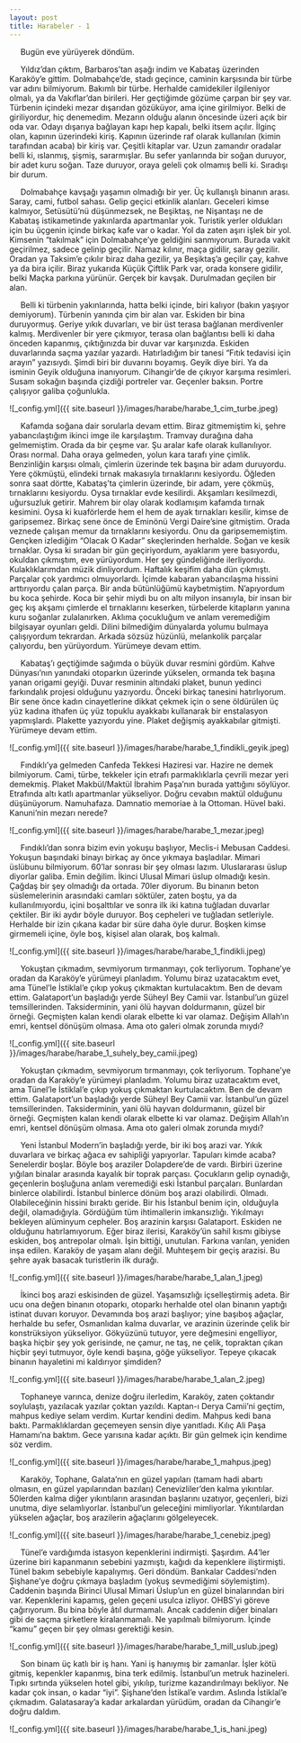 ```yaml
---
layout: post
title: Harabeler - 1
---
```


&nbsp;&nbsp;&nbsp;&nbsp;
Bugün eve yürüyerek döndüm.

&nbsp;&nbsp;&nbsp;&nbsp;
Yıldız’dan çıktım, Barbaros’tan aşağı indim ve Kabataş üzerinden Karaköy’e gittim. Dolmabahçe’de, stadı geçince, caminin karşısında bir türbe var adını bilmiyorum. Bakımlı bir türbe. Herhalde camidekiler ilgileniyor olmalı, ya da Vakıflar’dan birileri. Her geçtiğimde gözüme çarpan bir şey var. Türbenin içindeki mezar dışarıdan gözüküyor, ama içine girilmiyor. Belki de giriliyordur, hiç denemedim. Mezarın olduğu alanın öncesinde üzeri açık bir oda var. Odayı dışarıya bağlayan kapı hep kapalı, belki itsem açılır. İlginç olan, kapının üzerindeki kiriş. Kapının üzerinde raf olarak kullanılan (kimin tarafından acaba) bir kiriş var. Çeşitli kitaplar var. Uzun zamandır oradalar belli ki, ıslanmış, şişmiş, sararmışlar. Bu sefer yanlarında bir soğan duruyor, bir adet kuru soğan. Taze duruyor, oraya geleli çok olmamış belli ki. Sıradışı bir durum.

&nbsp;&nbsp;&nbsp;&nbsp;
Dolmabahçe kavşağı yaşamın olmadığı bir yer. Üç kullanışlı binanın arası. Saray, cami, futbol sahası. Gelip geçici etkinlik alanları. Geceleri kimse kalmıyor, Setüsütü’nü düşünmezsek, ne Beşiktaş, ne Nişantaşı ne de Kabataş istikametinde yakınlarda apartmanlar yok. Turistik yerler oldukları için bu üçgenin içinde birkaç kafe var o kadar. Yol da zaten aşırı işlek bir yol. Kimsenin “takılmak” için Dolmabahçe’ye geldiğini sanmıyorum. Burada vakit geçirilmez, sadece gelinip geçilir. Namaz kılınır, maça gidilir, saray gezilir. Oradan ya Taksim’e çıkılır biraz daha gezilir, ya Beşiktaş’a geçilir çay, kahve ya da bira içilir. Biraz yukarıda Küçük Çiftlik Park var, orada konsere gidilir, belki Maçka parkına yürünür. Gerçek bir kavşak. Durulmadan geçilen bir alan. 

&nbsp;&nbsp;&nbsp;&nbsp;
Belli ki türbenin yakınlarında, hatta belki içinde, biri kalıyor (bakın yaşıyor demiyorum). Türbenin yanında çim bir alan var. Eskiden bir bina duruyormuş. Geriye yıkık duvarları, ve bir üst terasa bağlanan merdivenler kalmış. Merdivenler bir yere çıkmıyor, terasa olan bağlantısı belli ki daha önceden kapanmış, çıktığınızda bir duvar var karşınızda. Eskiden duvarlarında saçma yazılar yazardı. Hatırladığım bir tanesi “Fıtık tedavisi için arayın” yazısıydı. Şimdi biri bir duvarını boyamış. Geyik diye biri. Ya da isminin Geyik olduğuna inanıyorum. Cihangir’de de çıkıyor karşıma resimleri. Susam sokağın başında çizdiği portreler var. Geçenler baksın. Portre çalışıyor galiba çoğunlukla.

![_config.yml]({{ site.baseurl }}/images/harabe/harabe_1_cim_turbe.jpeg)

&nbsp;&nbsp;&nbsp;&nbsp;
Kafamda soğana dair sorularla devam ettim. Biraz gitmemiştim ki, şehre yabancılaştığım ikinci imge ile karşılaştım. Tramvay durağına daha gelmemiştim. Orada da bir çeşme var. Şu aralar kafe olarak kullanılıyor. Orası normal. Daha oraya gelmeden, yolun kara tarafı yine çimlik. Benzinliğin karşısı olmalı, çimlerin üzerinde tek başına bir adam duruyordu. Yere çökmüştü, elindeki tırnak makasıyla tırnaklarını kesiyordu. Öğleden sonra saat dörtte, Kabataş’ta çimlerin üzerinde, bir adam, yere çökmüş, tırnaklarını kesiyordu. Oysa tırnaklar evde kesilirdi. Akşamları kesilmezdi, uğursuzluk getirir. Mahrem bir olay olarak kodlamışım kafamda tırnak kesimini. Oysa ki kuaförlerde hem el hem de ayak tırnakları kesilir, kimse de garipsemez. Birkaç sene önce de Eminönü Vergi Daire’sine gitmiştim. Orada veznede çalışan memur da tırnaklarını kesiyordu. Onu da garipsememiştim. Gençken izlediğim “Olacak O Kadar” skeçlerinden herhalde. Soğan ve kesik tırnaklar. Oysa ki sıradan bir gün geçiriyordum, ayaklarım yere basıyordu, okuldan çıkmıştım, eve yürüyordum. Her şey gündeliğinde ilerliyordu. Kulaklıklarımdan müzik dinliyordum. Haftalık keşifim daha dün çıkmıştı. Parçalar çok yardımcı olmuyorlardı. İçimde kabaran yabancılaşma hissini arttırıyordu çalan parça. Bir anda bütünlüğümü kaybetmiştim. N’apıyordum bu koca şehirde. Koca bir şehir miydi bu on altı milyon insanıyla, bir insan bir geç kış akşamı çimlerde el tırnaklarını keserken, türbelerde kitapların yanına kuru soğanlar zulalanırken. Aklıma çocukluğum ve anlam veremediğim bilgisayar oyunları geldi. Dilini bilmediğim dünyalarda yolumu bulmaya çalışıyordum tekrardan. Arkada sözsüz hüzünlü, melankolik parçalar çalıyordu, ben yürüyordum. Yürümeye devam ettim.

&nbsp;&nbsp;&nbsp;&nbsp;
Kabataş’ı geçtiğimde sağımda o büyük duvar resmini gördüm. Kahve Dünyası’nın yanındaki otoparkın üzerinde yükselen, ormanda tek başına yanan origami geyiği. Duvar resminin altındaki plaket, bunun yedinci farkındalık projesi olduğunu yazıyordu. Önceki birkaç tanesini hatırlıyorum. Bir sene önce kadın cinayetlerine dikkat çekmek için o sene öldürülen üç yüz kadına ithafen üç yüz topuklu ayakkabı kullanarak bir enstalasyon yapmışlardı. Plakette yazıyordu yine. Plaket değişmiş ayakkabılar gitmişti. Yürümeye devam ettim.

![_config.yml]({{ site.baseurl }}/images/harabe/harabe_1_findikli_geyik.jpeg)

&nbsp;&nbsp;&nbsp;&nbsp;
Fındıklı’ya gelmeden Canfeda Tekkesi Haziresi var. Hazire ne demek bilmiyorum. Cami, türbe, tekkeler için etrafı parmaklıklarla çevrili mezar yeri demekmiş. Plaket Makbül/Maktül İbrahim Paşa’nın burada yattığını söylüyor. Etrafında altı katlı apartmanlar yükseliyor. Doğru cevabın maktül olduğunu düşünüyorum. Namuhafaza. Damnatio memoriae à la Ottoman. Hüvel baki. Kanuni’nin mezarı nerede?

![_config.yml]({{ site.baseurl }}/images/harabe/harabe_1_mezar.jpeg)

&nbsp;&nbsp;&nbsp;&nbsp;
Fındıklı’dan sonra bizim evin yokuşu başlıyor, Meclis-i Mebusan Caddesi. Yokuşun başındaki binayı birkaç ay önce yıkmaya başladılar. Mimari üslübunu bilmiyorum. 60’lar sonrası bir şey olması lazım. Uluslararası üslup diyorlar galiba. Emin değilim. İkinci Ulusal Mimari üslup olmadığı kesin. Çağdaş bir şey olmadığı da ortada. 70ler diyorum. Bu binanın beton süslemelerinin arasındaki camları söktüler, zaten boştu, ya da kullanılmıyordu, içini boşalttılar ve sonra ilk iki katına tuğladan duvarlar çektiler. Bir iki aydır böyle duruyor. Boş cepheleri ve tuğladan setleriyle. Herhalde bir izin çıkana kadar bir süre daha öyle durur. Boşken kimse girmemeli içine, öyle boş, kişisel alan olarak, boş kalmalı.

![_config.yml]({{ site.baseurl }}/images/harabe/harabe_1_findikli.jpeg)

&nbsp;&nbsp;&nbsp;&nbsp;
Yokuştan çıkmadım, sevmiyorum tırmanmayı, çok terliyorum. Tophane’ye oradan da Karaköy’e yürümeyi planladım. Yolumu biraz uzatacaktım evet, ama Tünel’le İstiklal’e çıkıp yokuş çıkmaktan kurtulacaktım. Ben de devam ettim. Galataport’un başladığı yerde Süheyl Bey Camii var. İstanbul’un güzel temsillerinden. Taksiderminin, yani ölü hayvan doldurmanın, güzel bir örneği. Geçmişten kalan kendi olarak elbette ki var olamaz. Değişim Allah’ın emri, kentsel dönüşüm olmasa. Ama oto galeri olmak zorunda mıydı?

![_config.yml]({{ site.baseurl }}/images/harabe/harabe_1_suhely_bey_camii.jpeg)

&nbsp;&nbsp;&nbsp;&nbsp;
Yokuştan çıkmadım, sevmiyorum tırmanmayı, çok terliyorum. Tophane’ye oradan da Karaköy’e yürümeyi planladım. Yolumu biraz uzatacaktım evet, ama Tünel’le İstiklal’e çıkıp yokuş çıkmaktan kurtulacaktım. Ben de devam ettim. Galataport’un başladığı yerde Süheyl Bey Camii var. İstanbul’un güzel temsillerinden. Taksiderminin, yani ölü hayvan doldurmanın, güzel bir örneği. Geçmişten kalan kendi olarak elbette ki var olamaz. Değişim Allah’ın emri, kentsel dönüşüm olmasa. Ama oto galeri olmak zorunda mıydı?

&nbsp;&nbsp;&nbsp;&nbsp;
Yeni İstanbul Modern’in başladığı yerde, bir iki boş arazi var. Yıkık duvarlara ve birkaç ağaca ev sahipliği yapıyorlar. Tapuları kimde acaba? Senelerdir boşlar. Böyle boş araziler Dolapdere’de de vardı. Birbiri üzerine yığılan binalar arasında kayalık bir toprak parçası. Çocukların gelip oynadığı, geçenlerin boşluğuna anlam veremediği eski İstanbul parçaları. Bunlardan binlerce olabilirdi. İstanbul binlerce dönüm boş arazi olabilirdi. Olmadı. Olabileceğinin hissini bıraktı geride. Bir his İstanbul benim için, olduğuyla değil, olamadığıyla. Gördüğüm tüm ihtimallerin imkansızlığı. Yıkılmayı bekleyen alüminyum cepheler. Boş arazinin karşısı Galataport. Eskiden ne olduğunu hatırlamıyorum. Eğer biraz ilerisi, Karaköy’ün sahil kısmı gibiyse eskiden, boş antrepolar olmalı. İşin bittiği, unutulan. Farkına varılan, yeniden inşa edilen. Karaköy de yaşam alanı değil. Muhteşem bir geçiş arazisi. Bu şehre ayak basacak turistlerin ilk durağı.

![_config.yml]({{ site.baseurl }}/images/harabe/harabe_1_alan_1.jpeg)

&nbsp;&nbsp;&nbsp;&nbsp;
İkinci boş arazi eskisinden de güzel. Yaşamsızlığı içselleştirmiş adeta. Bir ucu ona değen binanın otoparkı, otoparkı herhalde otel olan binanın yaptığı istinat duvarı koruyor. Devamında boş arazi başlıyor; yine başıboş ağaçlar, herhalde bu sefer, Osmanlıdan kalma duvarlar, ve arazinin üzerinde çelik bir konstrüksiyon yükseliyor. Gökyüzünü tutuyor, yere değmesini engelliyor, başka hiçbir şey yok gerisinde, ne çamur, ne taş, ne çelik, topraktan çıkan hiçbir şeyi tutmuyor, öyle kendi başına, göğe yükseliyor. Tepeye çıkacak binanın hayaletini mi kaldırıyor şimdiden?

![_config.yml]({{ site.baseurl }}/images/harabe/harabe_1_alan_2.jpeg)

&nbsp;&nbsp;&nbsp;&nbsp;
Tophaneye varınca, denize doğru ilerledim, Karaköy, zaten çoktandır soylulaştı, yazılacak yazılar çoktan yazıldı. Kaptan-ı Derya Camii’ni geçtim, mahpus kediye selam verdim. Kurtar kendini dedim. Mahpus kedi bana baktı. Parmaklıklardan geçemeyen sensin diye yanıtladı. Kılıç Ali Paşa Hamamı’na baktım. Gece yarısına kadar açıktı. Bir gün gelmek için kendime söz verdim.

![_config.yml]({{ site.baseurl }}/images/harabe/harabe_1_mahpus.jpeg)

&nbsp;&nbsp;&nbsp;&nbsp;
Karaköy, Tophane, Galata’nın en güzel yapıları (tamam hadi abartı olmasın, en güzel yapılarından bazıları) Cenevizliler’den kalma yıkıntılar. 50lerden kalma diğer yıkıntıların arasından başlarını uzatıyor, geçenleri, bizi unutma, diye selamlıyorlar. İstanbul’un geleceğini mimliyorlar. Yıkıntılardan yükselen ağaçlar, boş arazilerin ağaçlarını gölgeleyecek.	

![_config.yml]({{ site.baseurl }}/images/harabe/harabe_1_cenebiz.jpeg)

&nbsp;&nbsp;&nbsp;&nbsp;
Tünel’e vardığımda istasyon kepenklerini indirmişti. Şaşırdım. A4’ler üzerine biri kapanmanın sebebini yazmıştı, kağıdı da kepenklere iliştirmişti. Tünel bakım sebebiyle kapalıymış. Geri döndüm. Bankalar Caddesi’nden Şişhane’ye doğru çıkmaya başladım (yokuş sevmediğimi söylemiştim). Caddenin başında Birinci Ulusal Mimari Üslup’un en güzel binalarından biri var. Kepenklerini kapamış, gelen geçeni usulca izliyor. OHBS’yi göreve çağırıyorum. Bu bina böyle âtıl durmamalı.  Ancak caddenin diğer binaları gibi de saçma şirketlere kiralanmamalı. Ne yapılmalı bilmiyorum. İçinde “kamu” geçen bir şey olması gerektiği kesin.

![_config.yml]({{ site.baseurl }}/images/harabe/harabe_1_mill_uslub.jpeg)

&nbsp;&nbsp;&nbsp;&nbsp;
Son binam üç katlı bir iş hanı. Yani iş hanıymış bir zamanlar. İşler kötü gitmiş, kepenkler kapanmış, bina terk edilmiş. İstanbul’un metruk hazineleri. Tıpkı sırtında yükselen hotel gibi, yıkılıp, turizme kazandırılmayı bekliyor. Ne kadar çok insan, o kadar “iyi”. Şişhane’den İstikal’e vardım.	Aslında İstiklal’e çıkmadım. Galatasaray’a kadar arkalardan yürüdüm, oradan da Cihangir’e doğru daldım.

![_config.yml]({{ site.baseurl }}/images/harabe/harabe_1_is_hani.jpeg)





